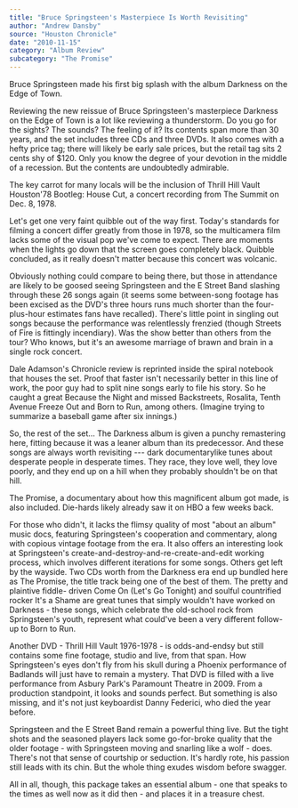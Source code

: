 ```yaml
---
title: "Bruce Springsteen's Masterpiece Is Worth Revisiting"
author: "Andrew Dansby"
source: "Houston Chronicle"
date: "2010-11-15"
category: "Album Review"
subcategory: "The Promise"
---
```


Bruce Springsteen made his first big splash with the album Darkness on the Edge of Town.

Reviewing the new reissue of Bruce Springsteen's masterpiece Darkness on the Edge of Town is a lot like reviewing a thunderstorm. Do you go for the sights? The sounds? The feeling of it? Its contents span more than 30 years, and the set includes three CDs and three DVDs. It also comes with a hefty price tag; there will likely be early sale prices, but the retail tag sits 2 cents shy of $120. Only you know the degree of your devotion in the middle of a recession. But the contents are undoubtedly admirable.

The key carrot for many locals will be the inclusion of Thrill Hill Vault Houston'78 Bootleg: House Cut, a concert recording from The Summit on Dec. 8, 1978.

Let's get one very faint quibble out of the way first. Today's standards for filming a concert differ greatly from those in 1978, so the multicamera film lacks some of the visual pop we've come to expect. There are moments when the lights go down that the screen goes completely black. Quibble concluded, as it really doesn't matter because this concert was volcanic.

Obviously nothing could compare to being there, but those in attendance are likely to be goosed seeing Springsteen and the E Street Band slashing through these 26 songs again (it seems some between-song footage has been excised as the DVD's three hours runs much shorter than the four-plus-hour estimates fans have recalled). There's little point in singling out songs because the performance was relentlessly frenzied (though Streets of Fire is fittingly incendiary). Was the show better than others from the tour? Who knows, but it's an awesome marriage of brawn and brain in a single rock concert.

Dale Adamson's Chronicle review is reprinted inside the spiral notebook that houses the set. Proof that faster isn't necessarily better in this line of work, the poor guy had to split nine songs early to file his story. So he caught a great Because the Night and missed Backstreets, Rosalita, Tenth Avenue Freeze Out and Born to Run, among others. (Imagine trying to summarize a baseball game after six innings.)

So, the rest of the set... The Darkness album is given a punchy remastering here, fitting because it was a leaner album than its predecessor. And these songs are always worth revisiting --- dark documentarylike tunes about desperate people in desperate times. They race, they love well, they love poorly, and they end up on a hill when they probably shouldn't be on that hill.

The Promise, a documentary about how this magnificent album got made, is also included. Die-hards likely already saw it on HBO a few weeks back.

For those who didn't, it lacks the flimsy quality of most "about an album" music docs, featuring Springsteen's cooperation and commentary, along with copious vintage footage from the era. It also offers an interesting look at Springsteen's create-and-destroy-and-re-create-and-edit working process, which involves different iterations for some songs. Others get left by the wayside. Two CDs worth from the Darkness era end up bundled here as The Promise, the title track being one of the best of them. The pretty and plaintive fiddle- driven Come On (Let's Go Tonight) and soulful countrified rocker It's a Shame are great tunes that simply wouldn't have worked on Darkness - these songs, which celebrate the old-school rock from Springsteen's youth, represent what could've been a very different follow-up to Born to Run.

Another DVD - Thrill Hill Vault 1976-1978 - is odds-and-endsy but still contains some fine footage, studio and live, from that span. How Springsteen's eyes don't fly from his skull during a Phoenix performance of Badlands will just have to remain a mystery. That DVD is filled with a live performance from Asbury Park's Paramount Theatre in 2009. From a production standpoint, it looks and sounds perfect. But something is also missing, and it's not just keyboardist Danny Federici, who died the year before.

Springsteen and the E Street Band remain a powerful thing live. But the tight shots and the seasoned players lack some go-for-broke quality that the older footage - with Springsteen moving and snarling like a wolf - does. There's not that sense of courtship or seduction. It's hardly rote, his passion still leads with its chin. But the whole thing exudes wisdom before swagger.

All in all, though, this package takes an essential album - one that speaks to the times as well now as it did then - and places it in a treasure chest.